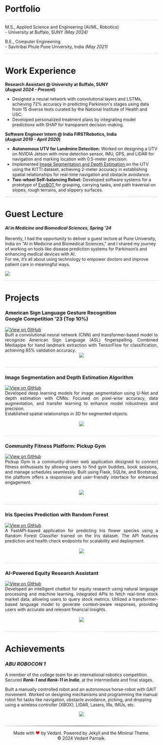 # Portfolio

<hr style="border: 0; height: 1.1px; background: linear-gradient(to right, #d6d6d6, #e8e8e8, #d6d6d6);">

M.S., Applied Science and Engineering (AI/ML, Robotics) <br>- University at Buffalo, SUNY  _(May 2024)_ <br>

B.E., Computer Engineering <br>- Savitribai Phule Pune University, India  _(May 2021)_

<hr style="border: 0; height: 1px; background: linear-gradient(to right, #d6d6d6, #e8e8e8, #d6d6d6);">


# Work Experience
**Research Assistant @ University at Buffalo, SUNY <br> (_August 2024 - Present_)**
- Designed a neural network with convolutional layers and LSTMs, achieving 72% accuracy in predicting Parkinson's stages using data from 15 diverse tests curated by the National Institute of Health and USC.
- Developed personalized treatment plans by integrating model predictions with SHAP for transparent decision-making.

**Software Engineer Intern @ India FIRSTRobotics, India <br> (_August 2019 - April 2020_)**
- **Autonomous UTV for Landmine Detection:** Worked on designing a UTV on NVIDIA Jetson with mine detection sensor, IMU, GPS, and LiDAR for navigation and marking location with 0.5-meter precision.
- Implemented <a href="https://github.com/vedantparnaik/Image-Segmentation-Depth-Estimation-for-UTV" target="_blank">
  Image Segmentation and Depth Estimation
</a> on the UTV using the KITTI dataset, achieving 2-meter accuracy in establishing spatial relationships for real-time navigation and obstacle avoidance.
- **Two-wheel Self-balancing Robot:** Developed software systems for a prototype of <a href="https://www.iml.fraunhofer.de/en/fields_of_activity/material-flow-systems/iot-and-embedded-systems/evobot.html" target="_blank"> EvoBOT </a> for grasping, carrying tasks, and path traversal on slopes, rough terrains, and slippery surfaces.

<hr style="border: 0; height: 1px; background: linear-gradient(to right, #d6d6d6, #e8e8e8, #d6d6d6);">


# Guest Lecture

#### _AI in Medicine and Biomedical Sciences, Spring '24_

Recently, I had the opportunity to deliver a guest lecture at Pune University, India on "AI in Medicine and Biomedical Sciences," and I shared my journey of working on tools like disease prediction systems for Parkinson’s and enhancing medical devices with AI. <br> For me, it’s all about using technology to empower doctors and improve patient care in meaningful ways.

<a href="AI in MBS.pdf" target="_blank">
  <img src="https://img.shields.io/badge/Check_out_my_Lecture!-8A2BE2">
</a>

<hr style="border: 0; height: 1px; background: linear-gradient(to right, #d6d6d6, #e8e8e8, #d6d6d6);">


# Projects 

### American Sign Language Gesture Recognition <br> Google Competition '23 (Top 10%)

<a href="https://github.com/vedantparnaik/ASL-American-Sign-Language-Fingerspelling-Recognition" target="_blank">
  <img src="https://img.shields.io/badge/GitHub-View_on_GitHub-blue?logo=GitHub" alt="View on GitHub">
</a>


<div style="text-align: justify">Built a convolutional neural network (CNN) and transformer-based model to recognize American Sign Language (ASL) fingerspelling. Combined Mediapipe for hand landmark extraction with TensorFlow for classification, achieving 85% validation accuracy.</div>

<center><img src="images/asl.jpg"/></center>
<br>

<hr style="border: 0; height: 1px; background: linear-gradient(to right, #d6d6d6, #e8e8e8, #d6d6d6);">

### Image Segmentation and Depth Estimation Algorithm

<a href="https://github.com/vedantparnaik/Image-Segmentation-Depth-Estimation-for-UTV" target="_blank">
  <img src="https://img.shields.io/badge/GitHub-View_on_GitHub-red?logo=GitHub" alt="View on GitHub">
</a>

<div style="text-align: justify">Developed deep learning models for image segmentation using U-Net and depth estimation with CNNs. Focused on pixel-wise accuracy, data augmentation, and transfer learning to enhance model robustness and precision. <br>
Established spatial relationships in 3D for segmented objects.
</div>
<br>
<center><img src="images/show_process.png"></center>
<br>

<hr style="border: 0; height: 1px; background: linear-gradient(to right, #d6d6d6, #e8e8e8, #d6d6d6);">

### Community Fitness Platform: Pickup Gym

<a href="https://github.com/vedantparnaik/pickup_gym_website" target="_blank">
  <img src="https://img.shields.io/badge/GitHub-View_on_GitHub-green?logo=GitHub" alt="View on GitHub">
</a>

<div style="text-align: justify">Pickup Gym is a community-driven web application designed to connect fitness enthusiasts by allowing users to find gym buddies, book sessions, and manage schedules seamlessly. Built using Flask, SQLite, and Bootstrap, the platform offers a responsive and user-friendly interface for enhanced engagement.</div>
<br>
<center><img src="images/Landing Page.png"/></center>
<br>

<hr style="border: 0; height: 1px; background: linear-gradient(to right, #d6d6d6, #e8e8e8, #d6d6d6);">

<!--
### Predict Breast Cancer with RF, PCA and SVM using Python

[![Open Notebook](https://img.shields.io/badge/Jupyter-Open_Notebook-blue?logo=Jupyter)](projects/breast-cancer.html)
[![View on GitHub](https://img.shields.io/badge/GitHub-View_on_GitHub-blue?logo=GitHub)](https://github.com/chriskhanhtran/predict-breast-cancer-with-rf-pca-svm/blob/master/breast-cancer.ipynb)

<div style="text-align: justify">In this project I am going to perform comprehensive EDA on the breast cancer dataset, then transform the data using Principal Components Analysis (PCA) and use Support Vector Machine (SVM) model to predict whether a patient has breast cancer.</div>
<br>
<center><img src="images/breast-cancer.png"/></center>
<br>

-->

### Iris Species Prediction with Random Forest

<a href="https://github.com/vedantparnaik/IRIS-classification-with-FastAPI" target="_blank">
  <img src="https://img.shields.io/badge/GitHub-View_on_GitHub-orange?logo=GitHub" alt="View on GitHub">
</a>

<div style="text-align: justify">A FastAPI-based application for predicting Iris flower species using a Random Forest Classifier trained on the Iris dataset. The API features prediction and health check endpoints for scalability and deployment.</div>
<br>
<center><img src="images/iris_landing_page.png"/></center>
<br>

<hr style="border: 0; height: 1px; background: linear-gradient(to right, #d6d6d6, #e8e8e8, #d6d6d6);">

### AI-Powered Equity Research Assistant

<a href="https://github.com/vedantparnaik/Chat-with-PDF--AI-Powered-Chatbot" target="_blank">
  <img src="https://img.shields.io/badge/GitHub-View_on_GitHub-purple?logo=GitHub" alt="View on GitHub">
</a>

<div style="text-align: justify">Developed an intelligent chatbot for equity research using natural language processing and machine learning. Integrated APIs to fetch real-time stock market data, allowing users to query stock metrics. Utilized a transformer-based language model to generate context-aware responses, providing users with accurate and relevant financial insights.</div>
<br>
<center><img src="images/newversion.png"/></center>
<br>

<hr style="border: 0; height: 1px; background: linear-gradient(to right, #d6d6d6, #e8e8e8, #d6d6d6);">


# Achievements

### _ABU ROBOCON 1_

A member of the college team for an international robotics competition.  
Secured **_Rank-1 and Rank-11 in India_**, at the intermediate and final stages.

Built a manually controlled robot and an autonomous horse-robot with GAIT movement.
Worked on designing mechanisms and programming the manual robot for tasks
like navigation, obstacle avoidance, picking, and dropping using a wireless controller (XBOX), LIDAR, Lasers, IRs, IMUs, etc.

<center><img src="images/IMG_8568.jpg"/></center>
<br>

<hr style="border: 0; height: 1px; background: linear-gradient(to right, #ccc, #000, #ccc);">

<center>
  Made with <span style="color: red;">&#10084;</span> by Vedant. Powered by Jekyll and the Minimal Theme. <br>
  © 2024 Vedant Parnaik.
</center>



